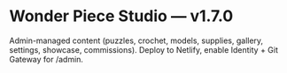 # Wonder Piece Studio — v1.7.0
Admin-managed content (puzzles, crochet, models, supplies, gallery, settings, showcase, commissions). Deploy to Netlify, enable Identity + Git Gateway for /admin.
